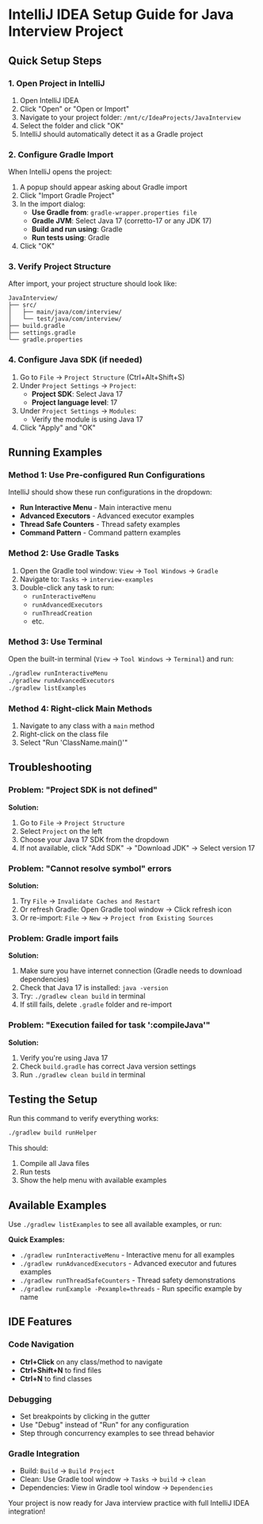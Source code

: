 # IntelliJ IDEA Setup Guide for Java Interview Project

## Quick Setup Steps

### 1. Open Project in IntelliJ
1. Open IntelliJ IDEA
2. Click "Open" or "Open or Import"
3. Navigate to your project folder: `/mnt/c/IdeaProjects/JavaInterview`
4. Select the folder and click "OK"
5. IntelliJ should automatically detect it as a Gradle project

### 2. Configure Gradle Import
When IntelliJ opens the project:
1. A popup should appear asking about Gradle import
2. Click "Import Gradle Project"
3. In the import dialog:
   - **Use Gradle from**: `gradle-wrapper.properties file`
   - **Gradle JVM**: Select Java 17 (corretto-17 or any JDK 17)
   - **Build and run using**: Gradle
   - **Run tests using**: Gradle
4. Click "OK"

### 3. Verify Project Structure
After import, your project structure should look like:
```
JavaInterview/
├── src/
│   ├── main/java/com/interview/
│   └── test/java/com/interview/
├── build.gradle
├── settings.gradle
└── gradle.properties
```

### 4. Configure Java SDK (if needed)
1. Go to `File` → `Project Structure` (Ctrl+Alt+Shift+S)
2. Under `Project Settings` → `Project`:
   - **Project SDK**: Select Java 17
   - **Project language level**: 17
3. Under `Project Settings` → `Modules`:
   - Verify the module is using Java 17
4. Click "Apply" and "OK"

## Running Examples

### Method 1: Use Pre-configured Run Configurations
IntelliJ should show these run configurations in the dropdown:
- **Run Interactive Menu** - Main interactive menu
- **Advanced Executors** - Advanced executor examples
- **Thread Safe Counters** - Thread safety examples
- **Command Pattern** - Command pattern examples

### Method 2: Use Gradle Tasks
1. Open the Gradle tool window: `View` → `Tool Windows` → `Gradle`
2. Navigate to: `Tasks` → `interview-examples`
3. Double-click any task to run:
   - `runInteractiveMenu`
   - `runAdvancedExecutors`
   - `runThreadCreation`
   - etc.

### Method 3: Use Terminal
Open the built-in terminal (`View` → `Tool Windows` → `Terminal`) and run:
```bash
./gradlew runInteractiveMenu
./gradlew runAdvancedExecutors
./gradlew listExamples
```

### Method 4: Right-click Main Methods
1. Navigate to any class with a `main` method
2. Right-click on the class file
3. Select "Run 'ClassName.main()'"

## Troubleshooting

### Problem: "Project SDK is not defined"
**Solution:**
1. Go to `File` → `Project Structure`
2. Select `Project` on the left
3. Choose your Java 17 SDK from the dropdown
4. If not available, click "Add SDK" → "Download JDK" → Select version 17

### Problem: "Cannot resolve symbol" errors
**Solution:**
1. Try `File` → `Invalidate Caches and Restart`
2. Or refresh Gradle: Open Gradle tool window → Click refresh icon
3. Or re-import: `File` → `New` → `Project from Existing Sources`

### Problem: Gradle import fails
**Solution:**
1. Make sure you have internet connection (Gradle needs to download dependencies)
2. Check that Java 17 is installed: `java -version`
3. Try: `./gradlew clean build` in terminal
4. If still fails, delete `.gradle` folder and re-import

### Problem: "Execution failed for task ':compileJava'"
**Solution:**
1. Verify you're using Java 17
2. Check `build.gradle` has correct Java version settings
3. Run `./gradlew clean build` in terminal

## Testing the Setup

Run this command to verify everything works:
```bash
./gradlew build runHelper
```

This should:
1. Compile all Java files
2. Run tests
3. Show the help menu with available examples

## Available Examples

Use `./gradlew listExamples` to see all available examples, or run:

**Quick Examples:**
- `./gradlew runInteractiveMenu` - Interactive menu for all examples
- `./gradlew runAdvancedExecutors` - Advanced executor and futures examples
- `./gradlew runThreadSafeCounters` - Thread safety demonstrations
- `./gradlew runExample -Pexample=threads` - Run specific example by name

## IDE Features

### Code Navigation
- **Ctrl+Click** on any class/method to navigate
- **Ctrl+Shift+N** to find files
- **Ctrl+N** to find classes

### Debugging
- Set breakpoints by clicking in the gutter
- Use "Debug" instead of "Run" for any configuration
- Step through concurrency examples to see thread behavior

### Gradle Integration
- Build: `Build` → `Build Project`
- Clean: Use Gradle tool window → `Tasks` → `build` → `clean`
- Dependencies: View in Gradle tool window → `Dependencies`

Your project is now ready for Java interview practice with full IntelliJ IDEA integration!